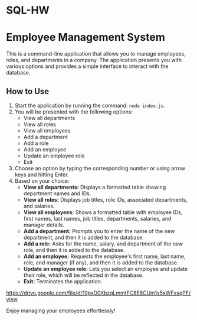 # SQL-HW

# Employee Management System

This is a command-line application that allows you to manage employees, roles, and departments in a company. The application presents you with various options and provides a simple interface to interact with the database.

## How to Use

1. Start the application by running the command: `node index.js`.
2. You will be presented with the following options:
   - View all departments
   - View all roles
   - View all employees
   - Add a department
   - Add a role
   - Add an employee
   - Update an employee role
   - Exit
3. Choose an option by typing the corresponding number or using arrow keys and hitting Enter.
4. Based on your choice:
   - **View all departments:** Displays a formatted table showing department names and IDs.
   - **View all roles:** Displays job titles, role IDs, associated departments, and salaries.
   - **View all employees:** Shows a formatted table with employee IDs, first names, last names, job titles, departments, salaries, and manager details.
   - **Add a department:** Prompts you to enter the name of the new department, and then it is added to the database.
   - **Add a role:** Asks for the name, salary, and department of the new role, and then it is added to the database.
   - **Add an employee:** Requests the employee's first name, last name, role, and manager (if any), and then it is added to the database.
   - **Update an employee role:** Lets you select an employee and update their role, which will be reflected in the database.
   - **Exit:** Terminates the application.

https://drive.google.com/file/d/19pxD0XbzqLmmtFC8E8CUm1x5xWFxsqPF/view


Enjoy managing your employees effortlessly!

